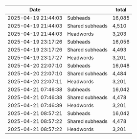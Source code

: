 | Date                |                 | total  |
| ------------------- | --------------- | ------ |
| 2025-04-19 21:44:03 | Subheads        | 16,085 |
| 2025-04-19 21:44:03 | Shared subheads | 4,510  |
| 2025-04-19 21:44:03 | Headwords       | 3,203  |
| 2025-04-19 23:17:26 | Subheads        | 16,056 |
| 2025-04-19 23:17:26 | Shared subheads | 4,493  |
| 2025-04-19 23:17:27 | Headwords       | 3,201  |
| 2025-04-20 22:07:10 | Subheads        | 16,048 |
| 2025-04-20 22:07:10 | Shared subheads | 4,484  |
| 2025-04-20 22:07:11 | Headwords       | 3,201  |
| 2025-04-21 07:46:38 | Subheads        | 16,042 |
| 2025-04-21 07:46:38 | Shared subheads | 4,478  |
| 2025-04-21 07:46:39 | Headwords       | 3,201  |
|2025-04-21 08:57:21|Subheads|16,042|
|2025-04-21 08:57:22|Shared subheads|4,478|
|2025-04-21 08:57:22|Headwords|3,201|
